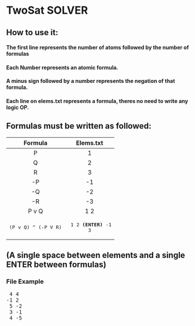 # TwoSat SOLVER

## How to use it:

#### The first line represents the number of atoms followed by the number of formulas



#### Each Number represents an atomic formula.



#### A minus sign followed by a number represents the negation of that formula.


#### Each line on **elems.txt** represents a formula, theres no need to write any logic OP.

## Formulas must be written as followed:

|Formula|Elems.txt|
|:---:|:---:|
|P|1|
|Q|2|
|R|3|
|-P|-1|
|-Q|-2|
|-R|-3|
|P v Q|1 2|
| <pre>(P v Q) ^ (-P V R)| <pre> 1 2 **(ENTER)** -1 3|


## (A single space between elements and a single **ENTER** between formulas)

### File Example
<pre>
 4 4
-1 2
 5 -2
 3 -1
 4 -5